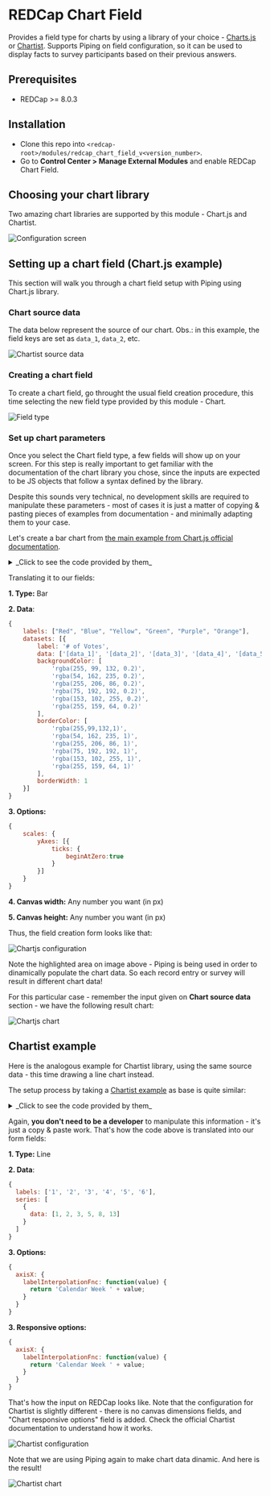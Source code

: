 # REDCap Chart Field
Provides a field type for charts by using a library of your choice - [Charts.js](http://www.chartjs.org/) or [Chartist](https://gionkunz.github.io/chartist-js/). Supports Piping on field configuration, so it can be used to display facts to survey participants based on their previous answers.

## Prerequisites
- REDCap >= 8.0.3

## Installation
- Clone this repo into `<redcap-root>/modules/redcap_chart_field_v<version_number>`.
- Go to **Control Center > Manage External Modules** and enable REDCap Chart Field.

## Choosing your chart library
Two amazing chart libraries are supported by this module - Chart.js and Chartist.

![Configuration screen](img/config_screen.png)

## Setting up a chart field (Chart.js example)

This section will walk you through a chart field setup with Piping using Chart.js library.

### Chart source data
The data below represent the source of our chart. Obs.: in this example, the field keys are set as `data_1`, `data_2`, etc.

![Chartist source data](img/chart_source_data.png)

### Creating a chart field
To create a chart field, go throught the usual field creation procedure, this time selecting the new field type provided by this module - Chart.

![Field type](img/field_type.png)


### Set up chart parameters
Once you select the Chart field type, a few fields will show up on your screen. For this step is really important to get familiar with the documentation of the chart library you chose, since the inputs are expected to be JS objects that follow a syntax defined by the library.

Despite this sounds very technical, no development skills are required to manipulate these parameters - most of cases it is just a matter of copying & pasting pieces of examples from documentation - and minimally adapting them to your case.

Let's create a bar chart from [the main example from Chart.js official documentation](http://www.chartjs.org/docs/latest/#creating-a-chart).

<details><summary>_Click to see the code provided by them_</summary>

``` html
<canvas id="myChart" width="400" height="400"></canvas>
<script>
var ctx = document.getElementById("myChart").getContext('2d');
var myChart = new Chart(ctx, {
    type: 'bar',
    data: {
        labels: ["Red", "Blue", "Yellow", "Green", "Purple", "Orange"],
        datasets: [{
            label: '# of Votes',
            data: [12, 19, 3, 5, 2, 3],
            backgroundColor: [
                'rgba(255, 99, 132, 0.2)',
                'rgba(54, 162, 235, 0.2)',
                'rgba(255, 206, 86, 0.2)',
                'rgba(75, 192, 192, 0.2)',
                'rgba(153, 102, 255, 0.2)',
                'rgba(255, 159, 64, 0.2)'
            ],
            borderColor: [
                'rgba(255,99,132,1)',
                'rgba(54, 162, 235, 1)',
                'rgba(255, 206, 86, 1)',
                'rgba(75, 192, 192, 1)',
                'rgba(153, 102, 255, 1)',
                'rgba(255, 159, 64, 1)'
            ],
            borderWidth: 1
        }]
    },
    options: {
        scales: {
            yAxes: [{
                ticks: {
                    beginAtZero:true
                }
            }]
        }
    }
});
</script>
```

</details>

Translating it to our fields:

__1. Type:__ Bar

__2. Data__:

``` javascript
{
    labels: ["Red", "Blue", "Yellow", "Green", "Purple", "Orange"],
    datasets: [{
        label: '# of Votes',
        data: ['[data_1]', '[data_2]', '[data_3]', '[data_4]', '[data_5]', '[data_6]'],
        backgroundColor: [
            'rgba(255, 99, 132, 0.2)',
            'rgba(54, 162, 235, 0.2)',
            'rgba(255, 206, 86, 0.2)',
            'rgba(75, 192, 192, 0.2)',
            'rgba(153, 102, 255, 0.2)',
            'rgba(255, 159, 64, 0.2)'
        ],
        borderColor: [
            'rgba(255,99,132,1)',
            'rgba(54, 162, 235, 1)',
            'rgba(255, 206, 86, 1)',
            'rgba(75, 192, 192, 1)',
            'rgba(153, 102, 255, 1)',
            'rgba(255, 159, 64, 1)'
        ],
        borderWidth: 1
    }]
}
```

__3. Options:__

``` javascript
{
    scales: {
        yAxes: [{
            ticks: {
                beginAtZero:true
            }
        }]
    }
}
```

__4. Canvas width:__ Any number you want (in px)

__5. Canvas height:__ Any number you want (in px)

Thus, the field creation form looks like that:

![Chartjs configuration](img/chartjs_config.png)

Note the highlighted area on image above - Piping is being used in order to dinamically populate the chart data. So each record entry or survey will result in different chart data!

For this particular case - remember the input given on __Chart source data__ section - we have the following result chart:

![Chartjs chart](img/chartjs_chart.png)

## Chartist example
Here is the analogous example for Chartist library, using the same source data - this time drawing a line chart instead.

The setup process by taking a [Chartist example](https://gionkunz.github.io/chartist-js/#responsive-charts-configuration) as base is quite similar:

<details><summary>_Click to see the code provided by them_</summary>

``` javascript
/* Add a basic data series with six labels and values */
var data = {
  labels: ['1', '2', '3', '4', '5', '6'],
  series: [
    {
      data: [1, 2, 3, 5, 8, 13]
    }
  ]
};

/* Set some base options (settings will override the default settings in Chartist.js *see default settings*). We are adding a basic label interpolation function for the xAxis labels. */
var options = {
  axisX: {
    labelInterpolationFnc: function(value) {
      return 'Calendar Week ' + value;
    }
  }
};

/* Now we can specify multiple responsive settings that will override the base settings based on order and if the media queries match. In this example we are changing the visibility of dots and lines as well as use different label interpolations for space reasons. */
var responsiveOptions = [
  ['screen and (min-width: 641px) and (max-width: 1024px)', {
    showPoint: false,
    axisX: {
      labelInterpolationFnc: function(value) {
        return 'Week ' + value;
      }
    }
  }],
  ['screen and (max-width: 640px)', {
    showLine: false,
    axisX: {
      labelInterpolationFnc: function(value) {
        return 'W' + value;
      }
    }
  }]
];

/* Initialize the chart with the above settings */
new Chartist.Line('#my-chart', data, options, responsiveOptions);
```

</details>

Again, __you don't need to be a developer__ to manipulate this information - it's just a copy & paste work. That's how the code above is translated into our form fields:

__1. Type:__ Line

__2. Data__:

``` javascript
{
  labels: ['1', '2', '3', '4', '5', '6'],
  series: [
    {
      data: [1, 2, 3, 5, 8, 13]
    }
  ]
}
```

__3. Options:__

``` javascript
{
  axisX: {
    labelInterpolationFnc: function(value) {
      return 'Calendar Week ' + value;
    }
  }
}
```

__3. Responsive options:__

``` javascript
{
  axisX: {
    labelInterpolationFnc: function(value) {
      return 'Calendar Week ' + value;
    }
  }
}
```

That's how the input on REDCap looks like. Note that the configuration for Chartist is slightly different - there is no canvas dimensions fields, and "Chart responsive options" field is added. Check the official Chartist documentation to understand how it works.

![Chartist configuration](img/chartist_config.png)

Note that we are using Piping again to make chart data dinamic. And here is the result!

![Chartist chart](img/chartist_chart.png)

